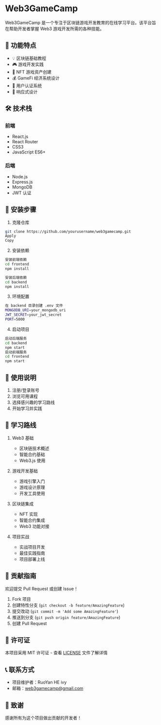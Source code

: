 # Web3GameCamp

Web3GameCamp 是一个专注于区块链游戏开发教育的在线学习平台。该平台旨在帮助开发者掌握 Web3 游戏开发所需的各种技能。

## 🚀 功能特点

- 💡 区块链基础教程
- 🎮 游戏开发实践
- 🎨 NFT 游戏资产创建
- 💰 GameFi 经济系统设计
- 👥 用户认证系统
- 📱 响应式设计

## 🛠️ 技术栈

### 前端
- React.js
- React Router
- CSS3
- JavaScript ES6+

### 后端
- Node.js
- Express.js
- MongoDB
- JWT 认证

## 🔧 安装步骤

1. 克隆仓库
```bash
git clone https://github.com/yourusername/web3gamecamp.git
Apply
Copy
```

2. 安装依赖
```bash
安装前端依赖
cd frontend
npm install

安装后端依赖
cd backend
npm install
```

3. 环境配置
```bash
在 backend 目录创建 .env 文件
MONGODB_URI=your_mongodb_uri
JWT_SECRET=your_jwt_secret
PORT=5000
```

4. 启动项目
```bash
启动后端服务
cd backend
npm start
启动前端服务
cd frontend
npm start

```


## 📱 使用说明

1. 注册/登录账号
2. 浏览可用课程
3. 选择感兴趣的学习路线
4. 开始学习并实践

## 🎯 学习路线

1. Web3 基础
   - 区块链技术概述
   - 智能合约基础
   - Web3.js 使用

2. 游戏开发基础
   - 游戏引擎入门
   - 游戏设计原理
   - 开发工具使用

3. 区块链集成
   - NFT 实现
   - 智能合约集成
   - Web3 功能对接

4. 项目实战
   - 实战项目开发
   - 最佳实践指南
   - 项目部署上线

## 👥 贡献指南

欢迎提交 Pull Request 或创建 Issue！

1. Fork 项目
2. 创建特性分支 (`git checkout -b feature/AmazingFeature`)
3. 提交改动 (`git commit -m 'Add some AmazingFeature'`)
4. 推送到分支 (`git push origin feature/AmazingFeature`)
5. 创建 Pull Request

## 📄 许可证

本项目采用 MIT 许可证 - 查看 [LICENSE](LICENSE) 文件了解详情

## 📞 联系方式

- 项目维护者：RuoYan HE ivy
- 邮箱：web3gamecamp@gmail.com

## 🙏 致谢

感谢所有为这个项目做出贡献的开发者！